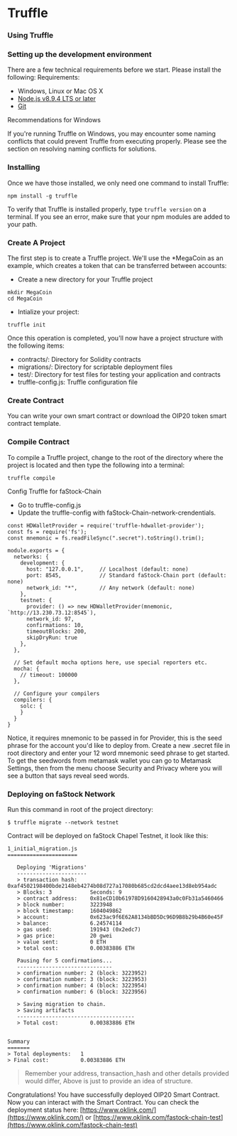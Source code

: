 # Truffle
### Using Truffle
### Setting up the development environment
There are a few technical requirements before we start. Please install the following: Requirements:
- Windows, Linux or Mac OS X
- [Node.js v8.9.4 LTS or later](https://nodejs.org/en/)
- [Git](https://git-scm.com/)

Recommendations for Windows

If you're running Truffle on Windows, you may encounter some naming conflicts that could prevent Truffle from executing properly. Please see the section on resolving naming conflicts for solutions.
### Installing
Once we have those installed, we only need one command to install Truffle:

```
npm install -g truffle
```
To verify that Truffle is installed properly, type `truffle version` on a terminal. If you see an error, make sure that your npm modules are added to your path.

### Create A Project
The first step is to create a Truffle project. We'll use the *MegaCoin as an example, which creates a token that can be transferred between accounts:
- Create a new directory for your Truffle project
```
mkdir MegaCoin
cd MegaCoin
```
- Intialize your project:
```
truffle init
```
Once this operation is completed, you'll now have a project structure with the following items:
- contracts/: Directory for Solidity contracts
- migrations/: Directory for scriptable deployment files
- test/: Directory for test files for testing your application and contracts
- truffle-config.js: Truffle configuration file

### Create Contract
You can write your own smart contract or download the OIP20 token smart contract template.

### Compile Contract
To compile a Truffle project, change to the root of the directory where the project is located and then type the following into a terminal:
```
truffle compile
```
Config Truffle for faStock-Chain
- Go to truffle-config.js
- Update the truffle-config with faStock-Chain-network-crendentials.
```
const HDWalletProvider = require('truffle-hdwallet-provider');
const fs = require('fs');
const mnemonic = fs.readFileSync(".secret").toString().trim();

module.exports = {
  networks: {
    development: {
      host: "127.0.0.1",     // Localhost (default: none)
      port: 8545,            // Standard faStock-Chain port (default: none)
      network_id: "*",       // Any network (default: none)
    },
    testnet: {
      provider: () => new HDWalletProvider(mnemonic, `http://13.230.73.12:8545`),
      network_id: 97,
      confirmations: 10,
      timeoutBlocks: 200,
      skipDryRun: true
    },
  },

  // Set default mocha options here, use special reporters etc.
  mocha: {
    // timeout: 100000
  },

  // Configure your compilers
  compilers: {
    solc: {
    }
  }
}
```
Notice, it requires mnemonic to be passed in for Provider, this is the seed phrase for the account you'd like to deploy from. Create a new .secret file in root directory and enter your 12 word mnemonic seed phrase to get started. To get the seedwords from metamask wallet you can go to Metamask Settings, then from the menu choose Security and Privacy where you will see a button that says reveal seed words.
### Deploying on faStock Network
Run this command in root of the project directory:
```
$ truffle migrate --network testnet
```
Contract will be deployed on faStock Chapel Testnet, it look like this:
```
1_initial_migration.js
======================

   Deploying 'Migrations'
   ----------------------
   > transaction hash:    0xaf4502198400bde2148eb4274b08d727a17080b685cd2dcd4aee13d8eb954adc
   > Blocks: 3            Seconds: 9
   > contract address:    0x81eCD10b61978D9160428943a0c0Fb31a5460466
   > block number:        3223948
   > block timestamp:     1604049862
   > account:             0x623ac9f6E62A8134bBD5Dc96D9B8b29b4B60e45F
   > balance:             6.24574114
   > gas used:            191943 (0x2edc7)
   > gas price:           20 gwei
   > value sent:          0 ETH
   > total cost:          0.00383886 ETH

   Pausing for 5 confirmations...
   ------------------------------
   > confirmation number: 2 (block: 3223952)
   > confirmation number: 3 (block: 3223953)
   > confirmation number: 4 (block: 3223954)
   > confirmation number: 6 (block: 3223956)

   > Saving migration to chain.
   > Saving artifacts
   -------------------------------------
   > Total cost:          0.00383886 ETH


Summary
=======
> Total deployments:   1
> Final cost:          0.00383886 ETH
```
> Remember your address, transaction_hash and other details provided would differ, Above is just to provide an idea of structure.

Congratulations! You have successfully deployed OIP20 Smart Contract. Now you can interact with the Smart Contract.
You can check the deployment status here: [https://www.oklink.com/](https://www.oklink.com/) or [https://www.oklink.com/fastock-chain-test](https://www.oklink.com/fastock-chain-test)


